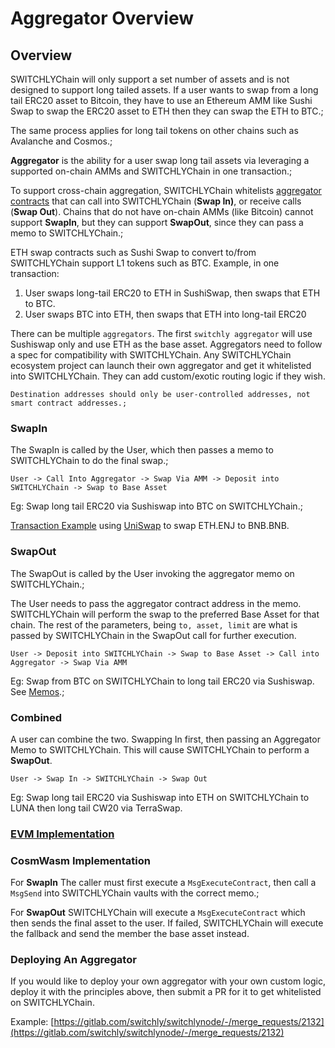 # Aggregator Overview

## Overview

SWITCHLYChain will only support a set number of assets and is not designed to support long tailed assets. If a user wants to swap from a long tail ERC20 asset to Bitcoin, they have to use an Ethereum AMM like Sushi Swap to swap the ERC20 asset to ETH then they can swap the ETH to BTC.;

The same process applies for long tail tokens on other chains such as Avalanche and Cosmos.;

**Aggregator** is the ability for a user swap long tail assets via leveraging a supported on-chain AMMs and SWITCHLYChain in one transaction.;

To support cross-chain aggregation, SWITCHLYChain whitelists [aggregator contracts](https://gitlab.com/switchly/switchlynode/-/blob/develop/x/switchly/aggregators/dex_mainnet.go) that can call into SWITCHLYChain (**Swap In)**, or receive calls (**Swap Out**). Chains that do not have on-chain AMMs (like Bitcoin) cannot support **SwapIn**, but they can support **SwapOut**, since they can pass a memo to SWITCHLYChain.;

ETH swap contracts such as Sushi Swap to convert to/from SWITCHLYChain support L1 tokens such as BTC. Example, in one transaction:

1. User swaps long-tail ERC20 to ETH in SushiSwap, then swaps that ETH to BTC.
2. User swaps BTC into ETH, then swaps that ETH into long-tail ERC20

There can be multiple `aggregators`. The first `switchly aggregator` will use Sushiswap only and use ETH as the base asset. Aggregators need to follow a spec for compatibility with SWITCHLYChain. Any SWITCHLYChain ecosystem project can launch their own aggregator and get it whitelisted into SWITCHLYChain. They can add custom/exotic routing logic if they wish.

```admonish warning
Destination addresses should only be user-controlled addresses, not smart contract addresses.;
```

### SwapIn

The SwapIn is called by the User, which then passes a memo to SWITCHLYChain to do the final swap.;

`User -> Call Into Aggregator -> Swap Via AMM -> Deposit into SWITCHLYChain -> Swap to Base Asset`

Eg: Swap long tail ERC20 via Sushiswap into BTC on SWITCHLYChain.;

[Transaction Example](https://etherscan.io/tx/0x7905c41daaa214fbb3bad79ef63bb69aafcb15147f53cd9cf621d4049c2cea4d) using [UniSwap](https://etherscan.io/address/0x86904eb2b3c743400d03f929f2246efa80b91215) to swap ETH.ENJ to BNB.BNB.

### SwapOut

The SwapOut is called by the User invoking the aggregator memo on SWITCHLYChain.;

The User needs to pass the aggregator contract address in the memo. SWITCHLYChain will perform the swap to the preferred Base Asset for that chain. The rest of the parameters, being `to, asset, limit` are what is passed by SWITCHLYChain in the SwapOut call for further execution.

`User -> Deposit into SWITCHLYChain -> Swap to Base Asset -> Call into Aggregator -> Swap Via AMM`

Eg: Swap from BTC on SWITCHLYChain to long tail ERC20 via Sushiswap. See [Memos](memos.md).;

### Combined

A user can combine the two. Swapping In first, then passing an Aggregator Memo to SWITCHLYChain. This will cause SWITCHLYChain to perform a **SwapOut**.

`User -> Swap In -> SWITCHLYChain -> Swap Out`

Eg: Swap long tail ERC20 via Sushiswap into ETH on SWITCHLYChain to LUNA then long tail CW20 via TerraSwap.

### [EVM Implementation](evm-implementation.md)

### CosmWasm Implementation

For **SwapIn** The caller must first execute a `MsgExecuteContract`, then call a `MsgSend` into SWITCHLYChain vaults with the correct memo.;

For **SwapOut** SWITCHLYChain will execute a `MsgExecuteContract` which then sends the final asset to the user. If failed, SWITCHLYChain will execute the fallback and send the member the base asset instead.

### Deploying An Aggregator

If you would like to deploy your own aggregator with your own custom logic, deploy it with the principles above, then submit a PR for it to get whitelisted on SWITCHLYChain.

Example: [https://gitlab.com/switchly/switchlynode/-/merge_requests/2132](https://gitlab.com/switchly/switchlynode/-/merge_requests/2132)
